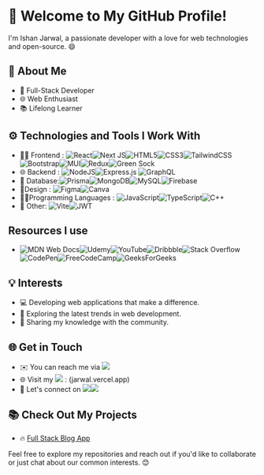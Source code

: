 # 👋 Welcome to My GitHub Profile!

I'm Ishan Jarwal, a passionate developer with a love for web technologies and open-source. 😄

## 💼 About Me

- 🚀 Full-Stack Developer
- 🌐 Web Enthusiast
- 📚 Lifelong Learner

## ⚙️ Technologies and Tools I Work With

- 👨‍💻 Frontend : 	![React](https://img.shields.io/badge/react-%2320232a.svg?style=for-the-badge&logo=react&logoColor=%2361DAFB)![Next JS](https://img.shields.io/badge/Next-black?style=for-the-badge&logo=next.js&logoColor=white)![HTML5](https://img.shields.io/badge/html5-%23E34F26.svg?style=for-the-badge&logo=html5&logoColor=white)![CSS3](https://img.shields.io/badge/css3-%231572B6.svg?style=for-the-badge&logo=css3&logoColor=white)![TailwindCSS](https://img.shields.io/badge/tailwindcss-%2338B2AC.svg?style=for-the-badge&logo=tailwind-css&logoColor=white)![Bootstrap](https://img.shields.io/badge/bootstrap-%238511FA.svg?style=for-the-badge&logo=bootstrap&logoColor=white)![MUI](https://img.shields.io/badge/MUI-%230081CB.svg?style=for-the-badge&logo=mui&logoColor=white)![Redux](https://img.shields.io/badge/redux-%23593d88.svg?style=for-the-badge&logo=redux&logoColor=white)![Green Sock](https://img.shields.io/badge/green%20sock-88CE02?style=for-the-badge&logo=greensock&logoColor=white)
- 🌐 Backend : ![NodeJS](https://img.shields.io/badge/node.js-6DA55F?style=for-the-badge&logo=node.js&logoColor=white)![Express.js](https://img.shields.io/badge/express.js-%23404d59.svg?style=for-the-badge&logo=express&logoColor=%2361DAFB)	![GraphQL](https://img.shields.io/badge/-GraphQL-E10098?style=for-the-badge&logo=graphql&logoColor=white)
- 🍃 Database:![Prisma](https://img.shields.io/badge/Prisma-3982CE?style=for-the-badge&logo=Prisma&logoColor=white)![MongoDB](https://img.shields.io/badge/MongoDB-%234ea94b.svg?style=for-the-badge&logo=mongodb&logoColor=white)![MySQL](https://img.shields.io/badge/mysql-%2300f.svg?style=for-the-badge&logo=mysql&logoColor=white)![Firebase](https://img.shields.io/badge/Firebase-039BE5?style=for-the-badge&logo=Firebase&logoColor=white)
- 🎨Design : ![Figma](https://img.shields.io/badge/figma-%23F24E1E.svg?style=for-the-badge&logo=figma&logoColor=white)![Canva](https://img.shields.io/badge/Canva-%2300C4CC.svg?style=for-the-badge&logo=Canva&logoColor=white)
- 🧑‍💻Programming Languages : ![JavaScript](https://img.shields.io/badge/javascript-%23323330.svg?style=for-the-badge&logo=javascript&logoColor=%23F7DF1E)![TypeScript](https://img.shields.io/badge/typescript-%23007ACC.svg?style=for-the-badge&logo=typescript&logoColor=white)![C++](https://img.shields.io/badge/c++-%2300599C.svg?style=for-the-badge&logo=c%2B%2B&logoColor=white)
- 🚀 Other: ![Vite](https://img.shields.io/badge/vite-%23646CFF.svg?style=for-the-badge&logo=vite&logoColor=white)![JWT](https://img.shields.io/badge/JWT-black?style=for-the-badge&logo=JSON%20web%20tokens)

## Resources I use 
- ![MDN Web Docs](https://img.shields.io/badge/MDN_Web_Docs-black?style=for-the-badge&logo=mdnwebdocs&logoColor=white)![Udemy](https://img.shields.io/badge/Udemy-A435F0?style=for-the-badge&logo=Udemy&logoColor=white)![YouTube](https://img.shields.io/badge/YouTube-%23FF0000.svg?style=for-the-badge&logo=YouTube&logoColor=white)![Dribbble](https://img.shields.io/badge/Dribbble-EA4C89?style=for-the-badge&logo=dribbble&logoColor=white)![Stack Overflow](https://img.shields.io/badge/-Stackoverflow-FE7A16?style=for-the-badge&logo=stack-overflow&logoColor=white)![CodePen](https://img.shields.io/badge/Codepen-000000?style=for-the-badge&logo=codepen&logoColor=white)![FreeCodeCamp](https://img.shields.io/badge/Freecodecamp-%23123.svg?&style=for-the-badge&logo=freecodecamp&logoColor=green)![GeeksForGeeks](https://img.shields.io/badge/GeeksforGeeks-gray?style=for-the-badge&logo=geeksforgeeks&logoColor=35914c)

## 💡 Interests

- 💻 Developing web applications that make a difference.
- 🌱 Exploring the latest trends in web development.
- 📝 Sharing my knowledge with the community.

## 🌐 Get in Touch

- ✉️ You can reach me via [<img src="https://img.shields.io/badge/Gmail-D14836?style=for-the-badge&logo=gmail&logoColor=white">](mailto:ishan.professional01@gmail.com)
- 🌐 Visit my [<img src="https://img.shields.io/badge/Portfolio-255E63?style=for-the-badge&logo=About.me&logoColor=white">](https://jarwal.vercel.app) : (jarwal.vercel.app)
- 💼 Let's connect on [<img src="https://img.shields.io/badge/Instagram-E4405F?style=for-the-badge&logo=instagram&logoColor=white">](https://www.instagram.com/ishanjarwal/)[<img src="https://img.shields.io/badge/LinkedIn-0077B5?style=for-the-badge&logo=linkedin&logoColor=white">](https://www.linkedin.com/in/ishanjarwal/)

## 📚 Check Out My Projects

- 🔥 [Full Stack Blog App](https://github.com/ishanjarwal/fullstack-mern-blog-application)



Feel free to explore my repositories and reach out if you'd like to collaborate or just chat about our common interests. 😊
